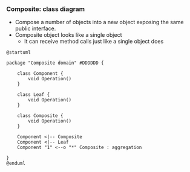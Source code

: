 ### Composite: class diagram
* Compose a number of objects into a new object exposing the same public interface.
* Composite object looks like a single object
  * It can receive method calls just like a single object does

```plantuml
@startuml

package "Composite domain" #DDDDDD {

    class Component {
        void Operation()
    }

    class Leaf {
        void Operation()
    }

    class Composite {
        void Operation()
    }

    Component <|-- Composite
    Component <|-- Leaf
    Component "1" <--o "*" Composite : aggregation

}
@enduml
```